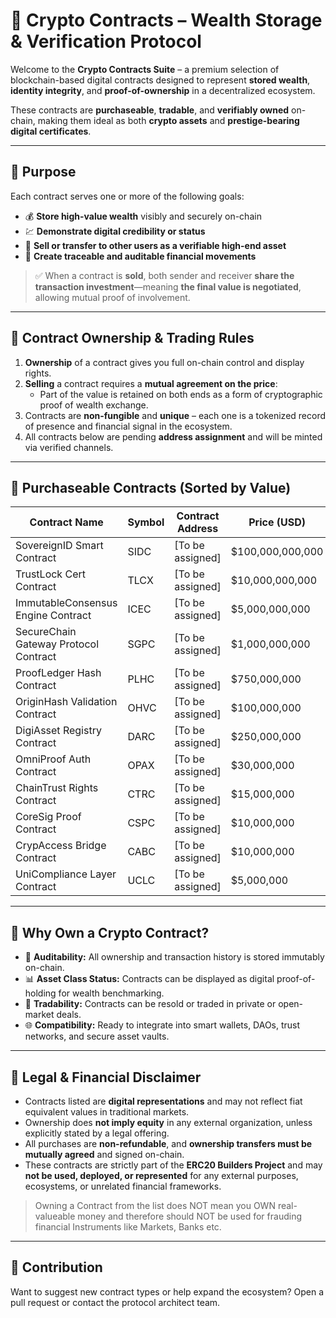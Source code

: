 # 💼 Crypto Contracts – Wealth Storage & Verification Protocol

Welcome to the **Crypto Contracts Suite** – a premium selection of blockchain-based digital contracts designed to represent **stored wealth**, **identity integrity**, and **proof-of-ownership** in a decentralized ecosystem.

These contracts are **purchaseable**, **tradable**, and **verifiably owned** on-chain, making them ideal as both **crypto assets** and **prestige-bearing digital certificates**.

---

## 🧠 Purpose

Each contract serves one or more of the following goals:

- 💰 **Store high-value wealth** visibly and securely on-chain  
- 💹 **Demonstrate digital credibility or status**
- 🔁 **Sell or transfer to other users as a verifiable high-end asset**
- 🧾 **Create traceable and auditable financial movements**

> ✅ When a contract is **sold**, both sender and receiver **share the transaction investment**—meaning **the final value is negotiated**, allowing mutual proof of involvement.

---

## 🛒 Contract Ownership & Trading Rules

1. **Ownership** of a contract gives you full on-chain control and display rights.
2. **Selling** a contract requires a **mutual agreement on the price**:
   - Part of the value is retained on both ends as a form of cryptographic proof of wealth exchange.
3. Contracts are **non-fungible** and **unique** – each one is a tokenized record of presence and financial signal in the ecosystem.
4. All contracts below are pending **address assignment** and will be minted via verified channels.

---

## 💼 Purchaseable Contracts (Sorted by Value)

| Contract Name                         | Symbol | Contract Address     | Price (USD)        |
| ------------------------------------- | ------ | -------------------- | ------------------ |
| SovereignID Smart Contract            | SIDC   | [To be assigned]     | \$100,000,000,000  |
| TrustLock Cert Contract               | TLCX   | [To be assigned]     | \$10,000,000,000   |
| ImmutableConsensus Engine Contract    | ICEC   | [To be assigned]     | \$5,000,000,000    |
| SecureChain Gateway Protocol Contract | SGPC   | [To be assigned]     | \$1,000,000,000    |
| ProofLedger Hash Contract             | PLHC   | [To be assigned]     | \$750,000,000      |
| OriginHash Validation Contract        | OHVC   | [To be assigned]     | \$100,000,000      |
| DigiAsset Registry Contract           | DARC   | [To be assigned]     | \$250,000,000      |
| OmniProof Auth Contract               | OPAX   | [To be assigned]     | \$30,000,000       |
| ChainTrust Rights Contract            | CTRC   | [To be assigned]     | \$15,000,000       |
| CoreSig Proof Contract                | CSPC   | [To be assigned]     | \$10,000,000       |
| CrypAccess Bridge Contract            | CABC   | [To be assigned]     | \$10,000,000       |
| UniCompliance Layer Contract          | UCLC   | [To be assigned]     | \$5,000,000        |

---

## 🔐 Why Own a Crypto Contract?

- 🔎 **Auditability:** All ownership and transaction history is stored immutably on-chain.
- 📊 **Asset Class Status:** Contracts can be displayed as digital proof-of-holding for wealth benchmarking.
- 💱 **Tradability:** Contracts can be resold or traded in private or open-market deals.
- 🌐 **Compatibility:** Ready to integrate into smart wallets, DAOs, trust networks, and secure asset vaults.

---

## 🧾 Legal & Financial Disclaimer

- Contracts listed are **digital representations** and may not reflect fiat equivalent values in traditional markets.
- Ownership does **not imply equity** in any external organization, unless explicitly stated by a legal offering.
- All purchases are **non-refundable**, and **ownership transfers must be mutually agreed** and signed on-chain.
- These contracts are strictly part of the **ERC20 Builders Project** and may **not be used, deployed, or represented** for any external purposes, ecosystems, or unrelated financial frameworks.

> Owning a Contract from the list does NOT mean you OWN real-valueable money and therefore should NOT be used for frauding financial Instruments like Markets, Banks etc.

---

## 📩 Contribution

Want to suggest new contract types or help expand the ecosystem? Open a pull request or contact the protocol architect team.
